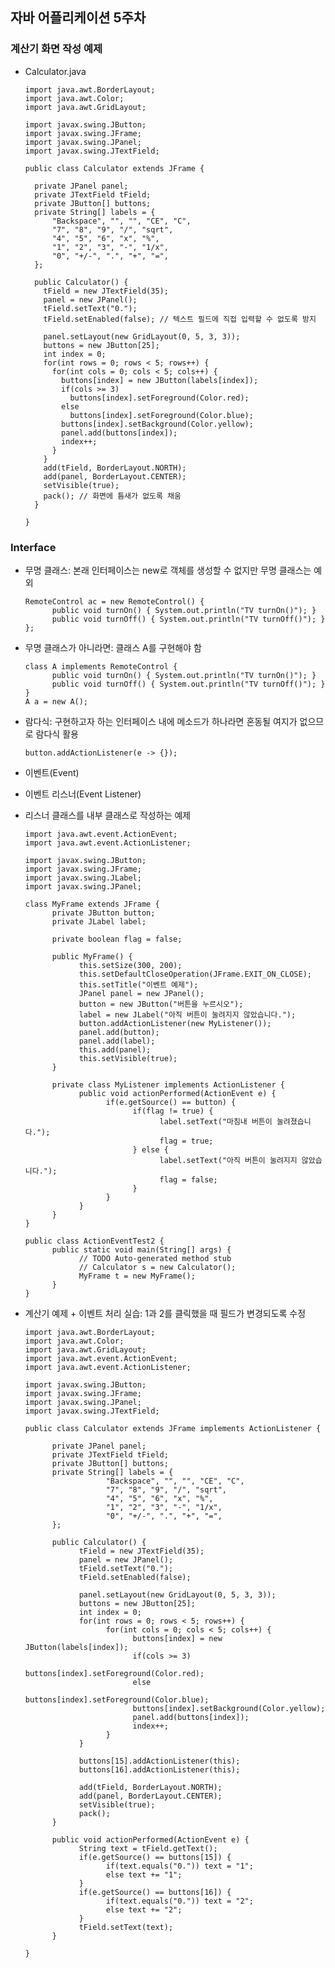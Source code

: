 ## 자바 어플리케이션 5주차

### 계산기 화면 작성 예제
* Calculator.java

      import java.awt.BorderLayout;
      import java.awt.Color;
      import java.awt.GridLayout;

      import javax.swing.JButton;
      import javax.swing.JFrame;
      import javax.swing.JPanel;
      import javax.swing.JTextField;

      public class Calculator extends JFrame {

        private JPanel panel;
        private JTextField tField;
        private JButton[] buttons;
        private String[] labels = {
            "Backspace", "", "", "CE", "C",
            "7", "8", "9", "/", "sqrt",
            "4", "5", "6", "x", "%", 
            "1", "2", "3", "-", "1/x", 
            "0", "+/-", ".", "+", "=",
        };

        public Calculator() {
          tField = new JTextField(35);
          panel = new JPanel();
          tField.setText("0.");
          tField.setEnabled(false); // 텍스트 필드에 직접 입력할 수 없도록 방지

          panel.setLayout(new GridLayout(0, 5, 3, 3));
          buttons = new JButton[25];
          int index = 0;
          for(int rows = 0; rows < 5; rows++) {
            for(int cols = 0; cols < 5; cols++) {
              buttons[index] = new JButton(labels[index]);
              if(cols >= 3)
                buttons[index].setForeground(Color.red);
              else
                buttons[index].setForeground(Color.blue);
              buttons[index].setBackground(Color.yellow);
              panel.add(buttons[index]);
              index++;
            }
          }
          add(tField, BorderLayout.NORTH);
          add(panel, BorderLayout.CENTER);
          setVisible(true);
          pack(); // 화면에 틈새가 없도록 채움
        }

      }

### Interface
* 무명 클래스: 본래 인터페이스는 new로 객체를 생성할 수 없지만 무명 클래스는 예외

      RemoteControl ac = new RemoteControl() {
            public void turnOn() { System.out.println("TV turnOn()"); }
            public void turnOff() { System.out.println("TV turnOff()"); }
      };

* 무명 클래스가 아니라면: 클래스 A를 구현해야 함

      class A implements RemoteControl {
            public void turnOn() { System.out.println("TV turnOn()"); }
            public void turnOff() { System.out.println("TV turnOff()"); }
      }
      A a = new A();
      
* 람다식: 구현하고자 하는 인터페이스 내에 메소드가 하나라면 혼동될 여지가 없으므로 람다식 활용

      button.addActionListener(e -> {});


* 이벤트(Event)
* 이벤트 리스너(Event Listener)

* 리스너 클래스를 내부 클래스로 작성하는 예제

      import java.awt.event.ActionEvent;
      import java.awt.event.ActionListener;

      import javax.swing.JButton;
      import javax.swing.JFrame;
      import javax.swing.JLabel;
      import javax.swing.JPanel;

      class MyFrame extends JFrame {
            private JButton button;
            private JLabel label;

            private boolean flag = false;

            public MyFrame() {
                  this.setSize(300, 200);
                  this.setDefaultCloseOperation(JFrame.EXIT_ON_CLOSE);
                  this.setTitle("이벤트 예제");
                  JPanel panel = new JPanel();
                  button = new JButton("버튼을 누르시오");
                  label = new JLabel("아직 버튼이 눌려지지 않았습니다.");
                  button.addActionListener(new MyListener());
                  panel.add(button);
                  panel.add(label);
                  this.add(panel);
                  this.setVisible(true);
            }

            private class MyListener implements ActionListener {
                  public void actionPerformed(ActionEvent e) {
                        if(e.getSource() == button) {
                              if(flag != true) {
                                    label.setText("마침내 버튼이 눌려졌습니다.");
                                    flag = true;
                              } else {
                                    label.setText("아직 버튼이 눌려지지 않았습니다.");
                                    flag = false;
                              }				
                        }
                  }
            }
      }

      public class ActionEventTest2 {
            public static void main(String[] args) {
                  // TODO Auto-generated method stub
                  // Calculator s = new Calculator();
                  MyFrame t = new MyFrame();
            }
      }

* 계산기 예제 + 이벤트 처리 실습: 1과 2를 클릭했을 때 필드가 변경되도록 수정

      import java.awt.BorderLayout;
      import java.awt.Color;
      import java.awt.GridLayout;
      import java.awt.event.ActionEvent;
      import java.awt.event.ActionListener;

      import javax.swing.JButton;
      import javax.swing.JFrame;
      import javax.swing.JPanel;
      import javax.swing.JTextField;

      public class Calculator extends JFrame implements ActionListener {

            private JPanel panel;
            private JTextField tField;
            private JButton[] buttons;
            private String[] labels = {
                        "Backspace", "", "", "CE", "C",
                        "7", "8", "9", "/", "sqrt",
                        "4", "5", "6", "x", "%", 
                        "1", "2", "3", "-", "1/x", 
                        "0", "+/-", ".", "+", "=",
            };

            public Calculator() {
                  tField = new JTextField(35);
                  panel = new JPanel();
                  tField.setText("0.");
                  tField.setEnabled(false);

                  panel.setLayout(new GridLayout(0, 5, 3, 3));
                  buttons = new JButton[25];
                  int index = 0;
                  for(int rows = 0; rows < 5; rows++) {
                        for(int cols = 0; cols < 5; cols++) {
                              buttons[index] = new JButton(labels[index]);
                              if(cols >= 3)
                                    buttons[index].setForeground(Color.red);
                              else
                                    buttons[index].setForeground(Color.blue);
                              buttons[index].setBackground(Color.yellow);
                              panel.add(buttons[index]);
                              index++;
                        }
                  }

                  buttons[15].addActionListener(this);
                  buttons[16].addActionListener(this);

                  add(tField, BorderLayout.NORTH);
                  add(panel, BorderLayout.CENTER);
                  setVisible(true);
                  pack();
            }

            public void actionPerformed(ActionEvent e) {
                  String text = tField.getText();
                  if(e.getSource() == buttons[15]) {			
                        if(text.equals("0.")) text = "1";
                        else text += "1";
                  }
                  if(e.getSource() == buttons[16]) {
                        if(text.equals("0.")) text = "2";
                        else text += "2";
                  }
                  tField.setText(text);
            }

      }
